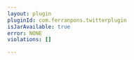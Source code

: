 ```yaml
---
layout: plugin
pluginId: com.ferranpons.twitterplugin
isJarAvailable: true
error: NONE
violations: []

---
```

